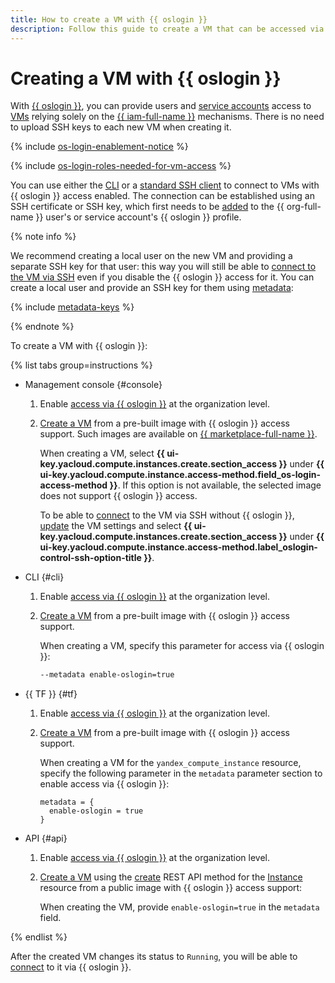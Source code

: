```yaml
---
title: How to create a VM with {{ oslogin }}
description: Follow this guide to create a VM that can be accessed via {{ oslogin }}.
---
```


# Creating a VM with {{ oslogin }}

With [{{ oslogin }}](../../../organization/concepts/os-login.md), you can provide users and [service accounts](../../../iam/concepts/users/service-accounts.md) access to [VMs](../../../compute/concepts/vm.md#project) relying solely on the [{{ iam-full-name }}](../../../iam/concepts/index.md) mechanisms. There is no need to upload SSH keys to each new VM when creating it.

{% include [os-login-enablement-notice](../../../_includes/compute/os-login-enablement-notice.md) %}

{% include [os-login-roles-needed-for-vm-access](../../../_includes/organization/os-login-roles-needed-for-vm-access.md) %}

You can use either the [CLI](os-login.md#connect-with-yc-cli) or a [standard SSH client](os-login.md#connect-with-ssh-client) to connect to VMs with {{ oslogin }} access enabled. The connection can be established using an SSH certificate or SSH key, which first needs to be [added](../../../organization/operations/add-ssh.md) to the {{ org-full-name }} user's or service account's {{ oslogin }} profile.

{% note info %}

We recommend creating a local user on the new VM and providing a separate SSH key for that user: this way you will still be able to [connect to the VM via SSH](./ssh.md#vm-connect) even if you disable the {{ oslogin }} access for it. You can create a local user and provide an SSH key for them using [metadata](../../concepts/metadata/sending-metadata.md):

{% include [metadata-keys](../../../_includes/compute/metadata-keys.md) %}

{% endnote %}

To create a VM with {{ oslogin }}:

{% list tabs group=instructions %}

- Management console {#console}

  1. Enable [access via {{ oslogin }}](../../../organization/operations/os-login-access.md) at the organization level.

  1. [Create a VM](../images-with-pre-installed-software/create.md) from a pre-built image with {{ oslogin }} access support. Such images are available on [{{ marketplace-full-name }}](/marketplace).
  
     When creating a VM, select **{{ ui-key.yacloud.compute.instances.create.section_access }}** under **{{ ui-key.yacloud.compute.instance.access-method.field_os-login-access-method }}**. If this option is not available, the selected image does not support {{ oslogin }} access.
  
     To be able to [connect](./ssh.md#vm-connect) to the VM via SSH without {{ oslogin }}, [update](../vm-control/vm-update.md) the VM settings and select **{{ ui-key.yacloud.compute.instances.create.section_access }}** under **{{ ui-key.yacloud.compute.instance.access-method.label_oslogin-control-ssh-option-title }}**.

- CLI {#cli}

  1. Enable [access via {{ oslogin }}](../../../organization/operations/os-login-access.md) at the organization level.

  1. [Create a VM](../images-with-pre-installed-software/create.md) from a pre-built image with {{ oslogin }} access support.
  
     When creating a VM, specify this parameter for access via {{ oslogin }}:

     ```bash
     --metadata enable-oslogin=true
     ```

- {{ TF }} {#tf}

  1. Enable [access via {{ oslogin }}](../../../organization/operations/os-login-access.md) at the organization level.

  1. [Create a VM](../images-with-pre-installed-software/create.md) from a pre-built image with {{ oslogin }} access support.
  
     When creating a VM for the `yandex_compute_instance` resource, specify the following parameter in the `metadata` parameter section to enable access via {{ oslogin }}:

     ```hcl
     metadata = {
       enable-oslogin = true
     }
     ```

- API {#api}

  1. Enable [access via {{ oslogin }}](../../../organization/operations/os-login-access.md) at the organization level.

  1. [Create a VM](../vm-create/create-linux-vm.md) using the [create](../../api-ref/Instance/create.md) REST API method for the [Instance](../../api-ref/Instance/) resource from a public image with {{ oslogin }} access support:

     When creating the VM, provide `enable-oslogin=true` in the `metadata` field.

{% endlist %}

After the created VM changes its status to `Running`, you will be able to [connect](./os-login.md) to it via {{ oslogin }}.